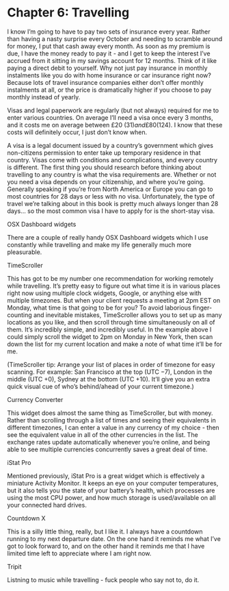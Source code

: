# Chapter 6: Travelling

I know I’m going to have to pay two sets of insurance every year. Rather than having a nasty surprise every October and needing to scramble around for money, I put that cash away every month. As soon as my premium is due, I have the money ready to pay it - and I get to keep the interest I’ve accrued from it sitting in my savings account for 12 months. Think of it like paying a direct debit to yourself. Why not just pay insurance in monthly instalments like you do with home insurance or car insurance right now? Because lots of travel insurance companies either don’t offer monthly instalments at all, or the price is dramatically higher if you choose to pay monthly instead of yearly. 

Visas and legal paperwork are regularly (but not always) required for me to enter various countries. On average I’ll need a visa once every 3 months, and it costs me on average between £20 ($31) and £80 ($124). I know that these costs will definitely occur, I just don’t know when.

A visa is a legal document issued by a country’s government which gives non-citizens permission to enter take up temporary residence in that country. Visas come with conditions and complications, and every country is different. The first thing you should research before thinking about travelling to any country is what the visa requirements are. Whether or not you need a visa depends on your citizenship, and where you’re going.  Generally speaking if you’re from North America or Europe you can go to most countries for 28 days or less with no visa. Unfortunately, the type of travel we’re talking about in this book is pretty much always longer than 28 days… so the most common visa I have to apply for is the short-stay visa. 

OSX Dashboard widgets

There are a couple of really handy OSX Dashboard widgets which I use constantly while travelling and make my life generally much more pleasurable.

TimeScroller

This has got to be my number one recommendation for working remotely while travelling. It’s pretty easy to figure out what time it is in various places right now using multiple clock widgets, Google, or anything else with multiple timezones. But when your client requests a meeting at 2pm EST on Monday, what time is that going to be for you? To avoid laborious finger-counting and inevitable mistakes, TimeScroller allows you to set up as many locations as you like, and then scroll through time simultaneously on all of them. It’s incredibly simple, and incredibly useful. In the example above I could simply scroll the widget to 2pm on Monday in New York, then scan down the list for my current location and make a note of what time it’ll be for me.

(TimeScroller tip: Arrange your list of places in order of timezone for easy scanning. For example: San Francisco at the top (UTC −7), London in the middle (UTC +0), Sydney at the bottom (UTC +10). It’ll give you an extra quick visual cue of who’s behind/ahead of your current timezone.)

Currency Converter

This widget does almost the same thing as TimeScroller, but with money. Rather than scrolling through a list of times and seeing their equivalents in different timezones, I can enter a value in any currency of my choice - then see the equivalent value in all of the other currencies in the list. The exchange rates update automatically whenever you’re online, and being able to see multiple currencies concurrently saves a great deal of time.

iStat Pro

Mentioned previously, iStat Pro is a great widget which is effectively a miniature Activity Monitor. It keeps an eye on your computer temperatures, but it also tells you the state of your battery’s health, which processes are using the most CPU power, and how much storage is used/available on all your connected hard drives.

Countdown X

This is a silly little thing, really, but I like it. I always have a countdown running to my next departure date. On the one hand it reminds me what I’ve got to look forward to, and on the other hand it reminds me that I have limited time left to appreciate where I am right now.

Tripit

Listning to music while travelling - fuck people who say not to, do it.